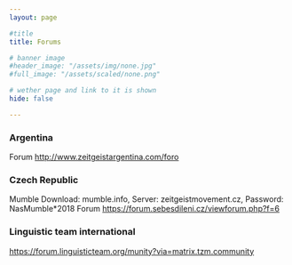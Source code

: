```yaml
---
layout: page

#title
title: Forums

# banner image
#header_image: "/assets/img/none.jpg"
#full_image: "/assets/scaled/none.png"

# wether page and link to it is shown
hide: false

---
```


### Argentina
Forum http://www.zeitgeistargentina.com/foro

### Czech Republic
Mumble Download: mumble.info, Server: zeitgeistmovement.cz, Password: NasMumble*2018
Forum https://forum.sebesdileni.cz/viewforum.php?f=6

### Linguistic team international
https://forum.linguisticteam.org/munity?via=matrix.tzm.community
